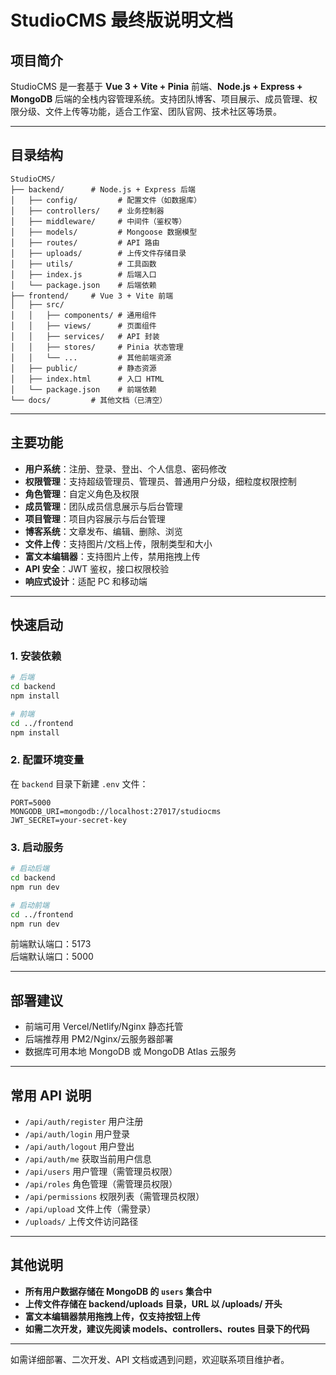 # StudioCMS 最终版说明文档

## 项目简介

StudioCMS 是一套基于 **Vue 3 + Vite + Pinia** 前端、**Node.js + Express + MongoDB** 后端的全栈内容管理系统。支持团队博客、项目展示、成员管理、权限分级、文件上传等功能，适合工作室、团队官网、技术社区等场景。

---

## 目录结构

```
StudioCMS/
├── backend/      # Node.js + Express 后端
│   ├── config/         # 配置文件（如数据库）
│   ├── controllers/    # 业务控制器
│   ├── middleware/     # 中间件（鉴权等）
│   ├── models/         # Mongoose 数据模型
│   ├── routes/         # API 路由
│   ├── uploads/        # 上传文件存储目录
│   ├── utils/          # 工具函数
│   ├── index.js        # 后端入口
│   └── package.json    # 后端依赖
├── frontend/     # Vue 3 + Vite 前端
│   ├── src/
│   │   ├── components/ # 通用组件
│   │   ├── views/      # 页面组件
│   │   ├── services/   # API 封装
│   │   ├── stores/     # Pinia 状态管理
│   │   └── ...         # 其他前端资源
│   ├── public/         # 静态资源
│   ├── index.html      # 入口 HTML
│   └── package.json    # 前端依赖
└── docs/         # 其他文档（已清空）
```

---

## 主要功能

- **用户系统**：注册、登录、登出、个人信息、密码修改
- **权限管理**：支持超级管理员、管理员、普通用户分级，细粒度权限控制
- **角色管理**：自定义角色及权限
- **成员管理**：团队成员信息展示与后台管理
- **项目管理**：项目内容展示与后台管理
- **博客系统**：文章发布、编辑、删除、浏览
- **文件上传**：支持图片/文档上传，限制类型和大小
- **富文本编辑器**：支持图片上传，禁用拖拽上传
- **API 安全**：JWT 鉴权，接口权限校验
- **响应式设计**：适配 PC 和移动端

---

## 快速启动

### 1. 安装依赖

```bash
# 后端
cd backend
npm install

# 前端
cd ../frontend
npm install
```

### 2. 配置环境变量

在 `backend` 目录下新建 `.env` 文件：

```
PORT=5000
MONGODB_URI=mongodb://localhost:27017/studiocms
JWT_SECRET=your-secret-key
```

### 3. 启动服务

```bash
# 启动后端
cd backend
npm run dev

# 启动前端
cd ../frontend
npm run dev
```

前端默认端口：5173  
后端默认端口：5000

---

## 部署建议

- 前端可用 Vercel/Netlify/Nginx 静态托管
- 后端推荐用 PM2/Nginx/云服务器部署
- 数据库可用本地 MongoDB 或 MongoDB Atlas 云服务

---

## 常用 API 说明

- `/api/auth/register`  用户注册
- `/api/auth/login`     用户登录
- `/api/auth/logout`    用户登出
- `/api/auth/me`        获取当前用户信息
- `/api/users`          用户管理（需管理员权限）
- `/api/roles`          角色管理（需管理员权限）
- `/api/permissions`    权限列表（需管理员权限）
- `/api/upload`         文件上传（需登录）
- `/uploads/`           上传文件访问路径

---

## 其他说明

- **所有用户数据存储在 MongoDB 的 `users` 集合中**
- **上传文件存储在 backend/uploads 目录，URL 以 /uploads/ 开头**
- **富文本编辑器禁用拖拽上传，仅支持按钮上传**
- **如需二次开发，建议先阅读 models、controllers、routes 目录下的代码**

---

如需详细部署、二次开发、API 文档或遇到问题，欢迎联系项目维护者。 